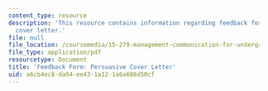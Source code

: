 ```yaml
---
content_type: resource
description: 'This resource contains information regarding feedback form: persuasive
  cover letter.'
file: null
file_location: /coursemedia/15-279-management-communication-for-undergraduates-fall-2012/a6cb4ec8da94ee431a121a6a686d50cf_MIT15_279F12_coverLttrFdbk.pdf
file_type: application/pdf
resourcetype: Document
title: 'Feedback Form: Persuasive Cover Letter'
uid: a6cb4ec8-da94-ee43-1a12-1a6a686d50cf
---
```

